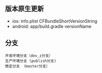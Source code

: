 

## 版本原生更新

* ios: info.plist CFBundleShortVersionString
* android: app/build.gradle versionName

## 分支
```
开发环境分支（dev_z分支）
生产环境分支 (publish分支)
稳定分支 （master分支）
```
